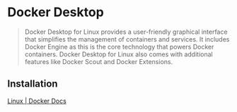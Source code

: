 # Docker Desktop
> Docker Desktop for Linux provides a user-friendly graphical interface that simplifies the management of containers and services. It includes Docker Engine as this is the core technology that powers Docker containers. Docker Desktop for Linux also comes with additional features like Docker Scout and Docker Extensions.

## Installation
[Linux | Docker Docs](https://docs.docker.com/desktop/setup/install/linux/)
